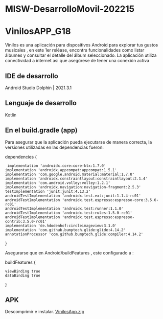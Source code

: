 # MISW-DesarrolloMovil-202215

# VinilosAPP_G18
Vinilos es una aplicación para dispositivos Android para explorar tus gustos musicales , en este 1er reléase, encontra funcionalidades como listar álbumes y consultar el detalle del álbum seleccionado.
La aplicación utiliza conectividad a internet así que asegúrese de tener una conexión  activa

## IDE de desarrollo
Android Studio Dolphin | 2021.3.1

## Lenguaje de desarrollo
Kotlin

## En el build.gradle (app)
Para asegurar que la aplicación pueda ejecutarse de manera correcta, la versiones utilizadas en las dependencias fueron:

dependencies {

     implementation 'androidx.core:core-ktx:1.7.0'
    implementation 'androidx.appcompat:appcompat:1.5.1'
    implementation 'com.google.android.material:material:1.7.0'
    implementation 'androidx.constraintlayout:constraintlayout:2.1.4'
    implementation 'com.android.volley:volley:1.2.1'
    implementation 'androidx.navigation:navigation-fragment:2.5.3'
    testImplementation 'junit:junit:4.13.2'
    androidTestImplementation 'androidx.test.ext:junit:1.1.4-rc01'
    androidTestImplementation 'androidx.test.espresso:espresso-core:3.5.0-rc01'
    androidTestImplementation 'androidx.test:runner:1.1.0'
    androidTestImplementation 'androidx.test:rules:1.5.0-rc01'
    androidTestImplementation 'androidx.test.espresso:espresso-contrib:3.5.0-rc01'
    implementation 'de.hdodenhof:circleimageview:3.1.0'
    implementation 'com.github.bumptech.glide:glide:4.14.2'
    annotationProcessor 'com.github.bumptech.glide:compiler:4.14.2'
}

Asegurarse que en Android/buildFeatures , este configurado a :

buildFeatures {

    viewBinding true
    dataBinding true
}

## APK
Descomprimir e instalar.
[VinilosApp.zip](https://github.com/MISW-DesarrolloMovil-202215/MISW-DesarrolloMovil-202215/files/9948271/VinilosApp.zip)


